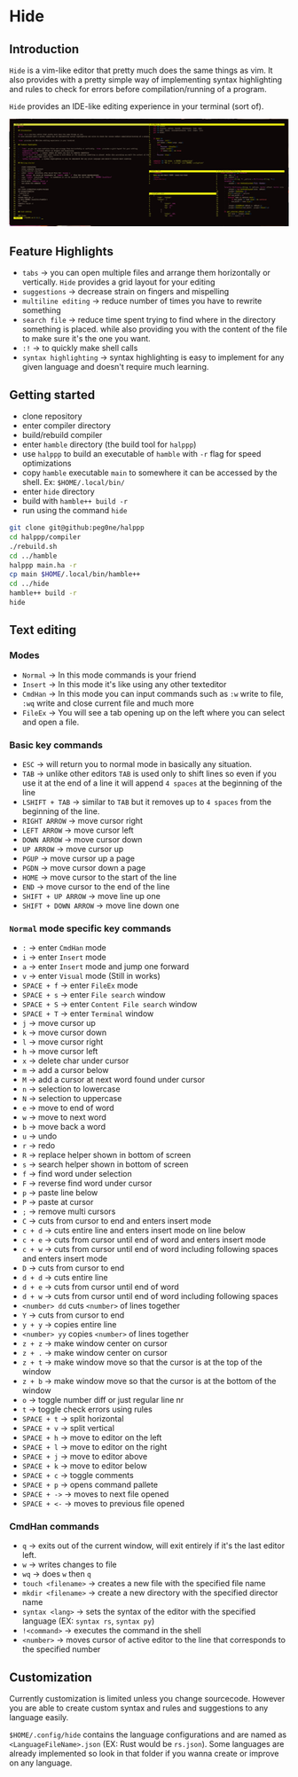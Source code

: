# Hide

## Introduction

`Hide` is a vim-like editor that pretty much does the same things as vim.
It also provides with a pretty simple way of implementing syntax highlighting and rules to check for errors before compilation/running of a program.

`Hide` provides an IDE-like editing experience in your terminal (sort of).

![Alt text](preview)

## Feature Highlights

-   `tabs` -> you can open multiple files and arrange them horizontally or vertically. `Hide` provides a grid layout for your editing
-   `suggestions` -> decrease strain on fingers and mispelling
-   `multiline editing` -> reduce number of times you have to rewrite something
-   `search file` -> reduce time spent trying to find where in the directory something is placed. while also providing you with the content of the file to make sure it's the one you want.
-   `:!` -> to quickly make shell calls
-   `syntax highlighting` -> syntax highlighting is easy to implement for any given language and doesn't require much learning.

## Getting started

-   clone repository
-   enter compiler directory
-   build/rebuild compiler
-   enter `hamble` directory (the build tool for `halppp`)
-   use `halppp` to build an executable of `hamble` with `-r` flag for speed optimizations
-   copy `hamble` executable `main` to somewhere it can be accessed by the shell. Ex: `$HOME/.local/bin/`
-   enter `hide` directory
-   build with `hamble++ build -r`
-   run using the command `hide`

```bash
git clone git@github:peg0ne/halppp
cd halppp/compiler
./rebuild.sh
cd ../hamble
halppp main.ha -r
cp main $HOME/.local/bin/hamble++
cd ../hide
hamble++ build -r
hide
```

## Text editing

### Modes

-   `Normal` -> In this mode commands is your friend
-   `Insert` -> In this mode it's like using any other texteditor
-   `CmdHan` -> In this mode you can input commands such as `:w` write to file, `:wq` write and close current file and much more
-   `FileEx` -> You will see a tab opening up on the left where you can select and open a file.

### Basic key commands

-   `ESC` -> will return you to normal mode in basically any situation.
-   `TAB` -> unlike other editors `TAB` is used only to shift lines so even if you use it at the end of a line it will append `4 spaces` at the beginning of the line
-   `LSHIFT + TAB` -> similar to `TAB`
    but it removes up to `4 spaces` from the beginning of the line.
-   `RIGHT ARROW` -> move cursor right
-   `LEFT ARROW` -> move cursor left
-   `DOWN ARROW` -> move cursor down
-   `UP ARROW` -> move cursor up
-   `PGUP` -> move cursor up a page
-   `PGDN` -> move cursor down a page
-   `HOME` -> move cursor to the start of the line
-   `END` -> move cursor to the end of the line
-   `SHIFT + UP ARROW` -> move line up one
-   `SHIFT + DOWN ARROW` -> move line down one

### `Normal` mode specific key commands

-   `:` -> enter `CmdHan` mode
-   `i` -> enter `Insert` mode
-   `a` -> enter `Insert` mode and jump one forward
-   `v` -> enter `Visual` mode (Still in works)
-   `SPACE + f` -> enter `FileEx` mode
-   `SPACE + s` -> enter `File search` window
-   `SPACE + S` -> enter `Content File search` window
-   `SPACE + T` -> enter `Terminal` window
-   `j` -> move cursor up
-   `k` -> move cursor down
-   `l` -> move cursor right
-   `h` -> move cursor left
-   `x` -> delete char under cursor
-   `m` -> add a cursor below
-   `M` -> add a cursor at next word found under cursor
-   `n` -> selection to lowercase
-   `N` -> selection to uppercase
-   `e` -> move to end of word
-   `w` -> move to next word
-   `b` -> move back a word
-   `u` -> undo
-   `r` -> redo
-   `R` -> replace helper shown in bottom of screen
-   `s` -> search helper shown in bottom of screen
-   `f` -> find word under selection
-   `F` -> reverse find word under cursor
-   `p` -> paste line below
-   `P` -> paste at cursor
-   `;` -> remove multi cursors
-   `C` -> cuts from cursor to end and enters insert mode
-   `c + d` -> cuts entire line and enters insert mode on line below
-   `c + e` -> cuts from cursor until end of word and enters insert mode
-   `c + w` -> cuts from cursor until end of word including following spaces and enters insert mode
-   `D` -> cuts from cursor to end
-   `d + d` -> cuts entire line
-   `d + e` -> cuts from cursor until end of word
-   `d + w` -> cuts from cursor until end of word including following spaces
-   `<number> dd` cuts `<number>` of lines together
-   `Y` -> cuts from cursor to end
-   `y + y` -> copies entire line
-   `<number> yy` copies `<number>` of lines together
-   `z + z` -> make window center on cursor
-   `z + .` -> make window center on cursor
-   `z + t` -> make window move so that the cursor is at the top of the window
-   `z + b` -> make window move so that the cursor is at the bottom of the window
-   `o` -> toggle number diff or just regular line nr
-   `t` -> toggle check errors using rules
-   `SPACE + t` -> split horizontal
-   `SPACE + v` -> split vertical
-   `SPACE + h` -> move to editor on the left
-   `SPACE + l` -> move to editor on the right
-   `SPACE + j` -> move to editor above
-   `SPACE + k` -> move to editor below
-   `SPACE + c` -> toggle comments
-   `SPACE + p` -> opens command pallete
-   `SPACE + ->` -> moves to next file opened
-   `SPACE + <-` -> moves to previous file opened

### CmdHan commands

-   `q` -> exits out of the current window, will exit entirely if it's the last editor left.
-   `w` -> writes changes to file
-   `wq` -> does `w` then `q`
-   `touch <filename>` -> creates a new file with the specified file name
-   `mkdir <filename>` -> create a new directory with the specified director name
-   `syntax <lang>` -> sets the syntax of the editor with the specified language (EX: `syntax rs`, `syntax py`)
-   `!<command>` -> executes the command in the shell
-   `<number>` -> moves cursor of active editor to the line that corresponds to the specified number

## Customization

Currently customization is limited unless you change sourcecode. However you are able to create custom syntax and rules and suggestions to any language easily.

`$HOME/.config/hide` contains the language configurations and are named as `<LanguageFileName>.json` (EX: Rust would be `rs.json`). Some languages are already implemented so look in that folder if you wanna create or improve on any language.
